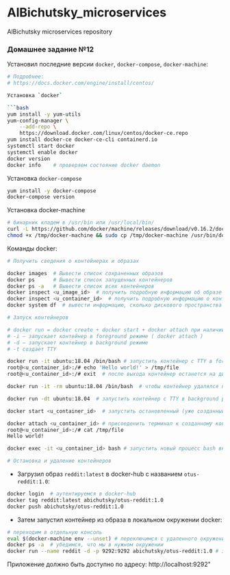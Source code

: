 # AlBichutsky_microservices
AlBichutsky microservices repository

### Домашнее задание №12

Установил последние версии `docker`, `docker-compose`, `docker-machine`:

```bash     
# Подробнее:
# https://docs.docker.com/engine/install/centos/

Установка `docker`

```bash
yum install -y yum-utils
yum-config-manager \
    --add-repo \
    https://download.docker.com/linux/centos/docker-ce.repo
yum install docker-ce docker-ce-cli containerd.io
systemctl start docker
systemctl enable docker
docker version 
docker info    # проверяем состояние docker daemon
```

Установка `docker-compose`

```bash
yum install -y docker-compose
docker-compose version
```

Установка docker-machine

```bash
# бинарник кладем в /usr/bin или /usr/local/bin/
curl -L https://github.com/docker/machine/releases/download/v0.16.2/docker-machine-`uname -s`-`uname -m` >/tmp/docker-machine && 
chmod +x /tmp/docker-machine && sudo cp /tmp/docker-machine /usr/bin/docker-machine
```

Команды docker:

```bash
# Получить сведения о контейнерах и образах

docker images  # Вывести список сохраненных образов
docker ps      # Вывести список запущенных контейнеров
docker ps -a   # Вывести список всех контейнеров
docker inspect <u_image_id>  # получить подробную информацию об образе в JSON-формате
docker inspect <u_container_id>  # получить подробную информацию о контнйнере в JSON-формате
docker system df  # вывести информацию, сколько дискового пространства занято образами, контейнерами м томами

# Запуск контейнеров

# docker run = docker create + docker start + docker attach при наличии опции -i  (каждый раз запускается новый контейнер)
# -i – запускает контейнер в foreground режиме ( docker attach )
# -d – запускает контейнер в background режиме
# -t создает TTY

docker run -it ubuntu:18.04 /bin/bash # запустить контейнер с TTY в foreground режиме
root@<u_container_id>:/# echo 'Hello world!' > /tmp/file
root@<u_container_id>:/# exit  # после выхода контейнер останется на диске

docker run -it -rm ubuntu:18.04 /bin/bash  # чтобы контейнер удалялся после выхода указываем -rm

docker run -dt ubuntu:18.04  # запустить контейнер с TTY в background режиме

docker start <u_container_id>  # запустить остановленный (уже созданный) контейнер

docker attach <u_container_id> # присоеденить терминал к созданному контейнеру
root@<u_container_id>:/# cat /tmp/file
Hello world!

docker exec -it <u_container_id> bash # запустить новый процесс bash внутри контейнера

# Остановка и удаление контейнеров

```

- Загрузил образ `reddit:latest` в docker-hub с названием `otus-reddit:1.0`:

```bash
docker login  # аутентируемся в docker-hub
docker tag reddit:latest abichutsky/otus-reddit:1.0
docker push abichutsky/otus-reddit:1.0
```

- Затем запустил контейнер из образа в локальном окружении docker:

```bash
# переходим в отдельную консоль
eval $(docker-machine env --unset) # переключимся c удаленного окружения docker в локальное
docker ps -a  # убедимся, что мы в нужном окружении
docker run --name reddit -d -p 9292:9292 abichutsky/otus-reddit:1.0 # запускаем контейнер
```
Приложение должно быть доступно по адресу: http://localhost:9292"

